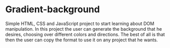 # Gradient-background

Simple HTML, CSS and JavaScript project to start learning about DOM manipulation. In this project the user can generate the background that he desires, choosing over different colors and directions. The best of all is that then the user can copy the format to use it on any project that he wants.
